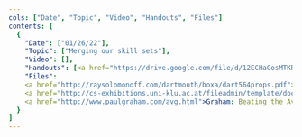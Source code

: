 ```yaml
---
cols: ["Date", "Topic", "Video", "Handouts", "Files"]
contents: [
  {
    "Date": ["01/26/22"],
    "Topic": ["Merging our skill sets"],
    "Video": [],
	"Handouts": [<a href="https://drive.google.com/file/d/12ECHaGosMTKR9z80VLped7tNtLZ5D972/">code handout</a>],
    "Files":
	<a href="http://raysolomonoff.com/dartmouth/boxa/dart564props.pdf">Dartmouth AI Workshop Proposal</a>,
	<a href="http://cs-exhibitions.uni-klu.ac.at/fileadmin/template/documents/text/The_development_of_the_simula_languages.pdf">Development of the SIMULA Languages</a>,
	<a href="http://www.paulgraham.com/avg.html">Graham: Beating the Averages</a>]
  }
]
---
```

